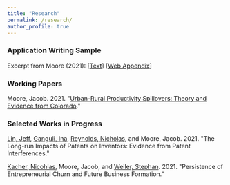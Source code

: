 ```yaml
---
title: "Research"
permalink: /research/
author_profile: true
---
```

### Application Writing Sample
Excerpt from Moore (2021): [[Text](https://jacobhmoore.github.io/files/writing_sample_forweb.pdf)] [[Web Appendix](https://jacobhmoore.github.io/files/writing_sample_appendix_forweb.pdf)]

### Working Papers
Moore, Jacob. 2021. "[Urban-Rural Productivity Spillovers: Theory and Evidence from Colorado](https://jacobhmoore.github.io/files/urban_rural_TFP_WP.pdf)." 

### Selected Works in Progress

[Lin, Jeff][jlin], [Ganguli, Ina][iganguli], [Reynolds, Nicholas][nreynolds], and Moore, Jacob. 2021. "The Long-run Impacts of Patents on Inventors: Evidence from Patent Interferences."

[Kacher, Nicohlas][nkacher], Moore, Jacob, and [Weiler, Stephan][sweiler]. 2021. "Persistence of Entrepreneurial Churn and Future Business Formation."


[jlin]: http://www.jlin.org
[iganguli]: https://blogs.umass.edu/iganguli/?_gl=1%2Ab0sret%2A_ga%2AMTE2NTI2NTk0OC4xNjM0NDAwMjA1%2A_ga_21RLS0L7EB%2AMTYzNDQwMDIwNC4xLjAuMTYzNDQwMDIwNC4w&_ga=2.200683886.1998065852.1634400205-1165265948.1634400205
[nreynolds]: https://www.nicholas-reynolds.com/
[sweiler]: https://economics.colostate.edu/author/sweiler/
[nkacher]: https://www.scrippscollege.edu/academics/faculty/profile/nicholas-kacher
